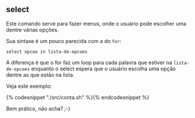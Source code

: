 ## select

Este comando serve para fazer menus, onde o usuário pode escolher uma
dentre várias opções. 

Sua sintaxe é um pouco parecida com a do `for`:

    select opcao in lista-de-opcoes

A diferença é que o for faz um loop para cada palavra que estiver na
`lista-de-opcoes` enquanto o select espera que o usuário escolha uma
opção dentre as que estão na lista.

Veja este exemplo:

{% codesnippet "./src/conta.sh" %}{% endcodesnippet %}

Bem prático, não acha? ;-)

